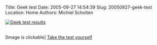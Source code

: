 Title: Geek test
Date: 2005-09-27 14:54:39
Slug: 20050927-geek-test
Location: Home
Authors: Michiel Scholten

<div class="content-image"><div><a href="http://aquariusoft.org/gallery/v/screenies/various/20050919_geektest.png.html"><img src="/~mbscholt/images/content/20050919_geektest_cutout.png" alt="Geek test results" /></a></div></div>
<br style="clear: both;" />

<p>[Image is clickable] <a href="http://www.nerdtests.com/ft_cg.php">Take the test yourself</a></p>